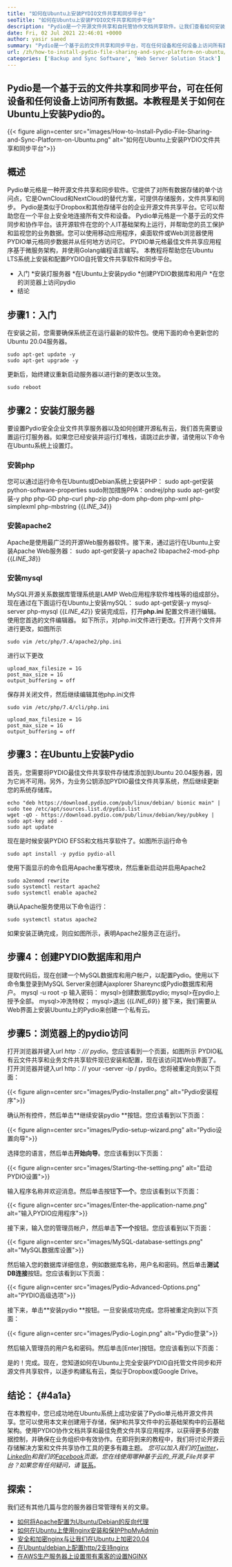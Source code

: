 ```yaml
---
title: "如何在Ubuntu上安装PYDIO文件共享和同步平台" 
seoTitle: "如何在Ubuntu上安装PYDIO文件共享和同步平台" 
description: "Pydio是一个开源文件共享和自托管协作文档共享软件。让我们查看如何安装PYDIO文件共享和同步工具。" 
date: Fri, 02 Jul 2021 22:46:01 +0000
author: yasir saeed
summary: "Pydio是一个基于云的文件共享和同步平台，可在任何设备和任何设备上访问所有数据。本教程是关于如何在Ubuntu上安装Pydio的。" 
url: /zh/how-to-install-pydio-file-sharing-and-sync-platform-on-ubuntu/
categories: ['Backup and Sync Software', 'Web Server Solution Stack']
---
```


## Pydio是一个基于云的文件共享和同步平台，可在任何设备和任何设备上访问所有数据。本教程是关于如何在Ubuntu上安装Pydio的。

{{< figure align=center src="images/How-to-Install-Pydio-File-Sharing-and-Sync-Platform-on-Ubuntu.png" alt="如何在Ubuntu上安装PYDIO文件共享和同步平台">}}


## **概述**
Pydio单元格是一种开源文件共享和同步软件。它提供了对所有数据存储的单个访问点，它是OwnCloud和NextCloud的替代方案，可提供存储服务，文件共享和同步。 Pydio是类似于Dropbox和其他存储平台的企业开源文件共享平台。它可以帮助您在一个平台上安全地连接所有文件和设备。
Pydio单元格是一个基于云的文件同步和协作平台。该开源软件在您的个人IT基础架构上运行，并帮助您的员工保护和监视您的业务数据。您可以使用移动应用程序，桌面软件或Web浏览器使用PYDIO单元格同步数据并从任何地方访问它。 PYDIO单元格最佳文件共享应用程序基于微服务架构，并使用Golang编程语言编写。
本教程将帮助您在Ubuntu LTS系统上安装和配置PYDIO自托管文件共享软件和同步平台。
  * 入门
  *安装灯服务器
  *在Ubuntu上安装pydio
  *创建PYDIO数据库和用户
  *在您的浏览器上访问pydio
  * 结论

## 步骤1：入门
在安装之前，您需要确保系统正在运行最新的软件包。使用下面的命令更新您的Ubuntu 20.04服务器。
```
sudo apt-get update -y
sudo apt-get upgrade -y
```
更新后，始终建议重新启动服务器以进行新的更改以生效。
```
sudo reboot
```

## 步骤2：安装灯服务器
要设置Pydio安全企业文件共享服务器以及如何创建开源私有云，我们首先需要设置运行灯服务器。如果您已经安装并运行灯堆栈，请跳过此步骤，请使用以下命令在Ubuntu系统上设置灯。

### 安装php
您可以通过运行命令在Ubuntu或Debian系统上安装PHP：
sudo apt-get安装python-software-properties
sudo附加措施PPA：ondrej/php
sudo apt-get安装-y php php-GD php-curl php-zip php-dom php-dom php-xml php-simplexml php-mbstring
{{_LINE_34_}}

### 安装apache2
Apache是​​使用最广泛的开源Web服务器软件。接下来，通过运行在Ubuntu上安装Apache Web服务器：
sudo apt-get安装-y apache2 libapache2-mod-php
{{_LINE_38_}}

### 安装mysql
MySQL开源关系数据库管理系统是LAMP Web应用程序软件堆栈等的组成部分。现在通过在下面运行在Ubuntu上安装mySQL：
sudo apt-get安装-y mysql-server php-mysql
{{_LINE_42_}}
安装完成后，打开**php.ini** 配置文件进行编辑。使用您首选的文件编辑器。
如下所示，对php.ini文件进行更改。打开两个文件并进行更改，如图所示
```
sudo vim /etc/php/7.4/apache2/php.ini
```
进行以下更改
```
upload_max_filesize = 1G
post_max_size = 1G
output_buffering = off
```
保存并关闭文件，然后继续编辑其他php.ini文件
```
sudo vim /etc/php/7.4/cli/php.ini
```
```
upload_max_filesize = 1G
post_max_size = 1G
output_buffering = off
```

## 步骤3：在Ubuntu上安装Pydio
首先，您需要将PYDIO最佳文件共享软件存储库添加到Ubuntu 20.04服务器，因为它尚不可用。另外，为业务公钥添加PYDIO最佳文件共享系统，然后继续更新您的系统存储库。
```
echo "deb https://download.pydio.com/pub/linux/debian/ bionic main" | sudo tee /etc/apt/sources.list.d/pydio.list
wget -qO - https://download.pydio.com/pub/linux/debian/key/pubkey | sudo apt-key add -
sudo apt update

```
现在是时候安装PYDIO EFSS和文档共享软件了。如图所示运行命令
```
sudo apt install -y pydio pydio-all
```
使用下面显示的命令启用Apache重写模块，然后重新启动并启用Apache2
```
sudo a2enmod rewrite
sudo systemctl restart apache2
sudo systemctl enable apache2
```
确认Apache服务使用以下命令运行：
```
sudo systemctl status apache2
```
如果安装正确完成，则应如图所示，表明Apache2服务正在运行。

## 步骤4：创建PYDIO数据库和用户
提取代码后，现在创建一个MySQL数据库和用户帐户，以配置Pydio。使用以下命令集登录到MySQL Server来创建Ajaxplorer Shareync或Pydio数据库和用户。
mysql -u root -p
输入密码：
mysql>创建数据库pydio;
mysql>在pydio上授予全部。
mysql>冲洗特权；
mysql>退出
{{_LINE_69_}}
接下来，我们需要从Web界面上安装Ubuntu上的Pydio来创建一个私有云。

## 步骤5：浏览器上的pydio访问
打开浏览器并键入url _http：/// pydio_。您应该看到一个页面，如图所示
PYDIO私有云文件共享和业务文件共享软件现已安装和配置，现在该访问其Web界面了。
打开浏览器并键入url http：// your -server -ip / pydio。您将被重定向到以下页面：

{{< figure align=center src="images/Pydio-Installer.png" alt="Pydio安装程序">}}

确认所有控件，然后单击**继续安装pydio **按钮。您应该看到以下页面：

{{< figure align=center src="images/Pydio-setup-wizard.png" alt="Pydio设置向导">}}

选择您的语言，然后单击**开始向导**。您应该看到以下页面：

{{< figure align=center src="images/Starting-the-setting.png" alt="启动PYDIO设置">}}

输入程序名称并欢迎消息。然后单击按钮**下一个**。您应该看到以下页面：

{{< figure align=center src="images/Enter-the-application-name.png" alt="输入PYDIO应用程序">}}

接下来，输入您的管理员帐户，然后单击**下一个**按钮。您应该看到以下页面：

{{< figure align=center src="images/MySQL-database-settings.png" alt="MySQL数据库设置">}}

然后输入您的数据库详细信息，例如数据库名称，用户名和密码。然后单击**测试DB连接**按钮。您应该看到以下页面：

{{< figure align=center src="images/Pydio-Advanced-Options.png" alt="PYDIO高级选项">}}

接下来，单击**安装pydio **按钮。一旦安装成功完成。您将被重定向到以下页面：

{{< figure align=center src="images/Pydio-Login.png" alt="Pydio登录">}}

然后输入管理员的用户名和密码。然后单击[Enter]按钮。您应该看到以下页面：

是的！完成。现在，您知道如何在Ubuntu上完全安装PYDIO自托管文件同步和开源文件共享软件，以逐步构建私有云，类似于Dropbox或Google Drive。

## **结论：**   {#4a1a}
在本教程中，您已成功地在Ubuntu系统上成功安装了Pydio单元格开源文件共享。您可以使用本文来创建用于存储，保护和共享文件中的云基础架构中的云基础架构。使用PYDIO协作文档共享和最佳免费文件共享应用程序，以获得更多的数据控制，并确保在业务组织中有效协作。在即将到来的教程中，我们将讨论开源云存储解决方案和文件共享协作工具的更多有趣主题。
_您可以加入我们的[Twitter][1]，[LinkedIn][2]和我们的[Facebook][3]页面。您在线使用哪种基于云的_开源_File共享平台？如果您有任何疑问，请_ [联系][4]。

## 探索：
我们还有其他几篇与您的服务器日常管理有关的文章。
  * [如何将Apache配置为Ubuntu/Debian的反向代理][5]
  * [如何在Ubuntu上使用nginx安装和保护PhpMyAdmin][6]
  * [安全和加密nginx与让我们在Ubuntu上加密20.04][7]
  * [在Ubuntu/debian上配置http/2支持nginx][8]
  * [在AWS生产服务器上设置带有乘客的设置NGINX][9]

  
[1]: https://twitter.com/containerize_co
[2]: https://www.linkedin.com/company/containerize/
[3]: http://facebook.com/containerize
[4]: mailto:yasir.saeed@aspose.com
[5]: https://blog.containerize.com/web-server-solution-stack/how-to-configure-apache-as-a-reverse-proxy-for-ubuntudebian/
[6]: https://blog.containerize.com/web-server-solution-stack/how-to-install-and-secure-phpmyadmin-with-nginx-on-ubuntu/
[7]: https://blog.containerize.com/web-server-solution-stack/how-to-secure-nginx-with-letsencrypt-on-ubuntu-20-04/
[8]: https://blog.containerize.com/web-server-solution-stack/how-to-configure-http2-support-in-nginx-on-ubuntudebian/
[9]: https://blog.containerize.com/web-server-solution-stack/how-to-setup-nginx-with-passenger-on-aws-production-server/
